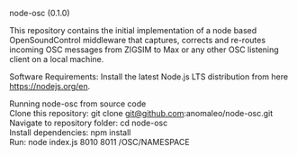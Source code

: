 node-osc (0.1.0)

This repository contains the initial implementation of a node based OpenSoundControl 
middleware that captures, corrects and re-routes incoming OSC messages from ZIGSIM to Max 
or any other OSC listening client on a local machine. 

Software Requirements: 
Install the latest Node.js LTS distribution from here https://nodejs.org/en.

Running node-osc from source code <br />
Clone this repository: git clone git@github.com:anomaleo/node-osc.git  <br />
Navigate to repository folder: cd node-osc  <br />
Install dependencies: npm install  <br />
Run: node index.js 8010 8011 /OSC/NAMESPACE  <br />
